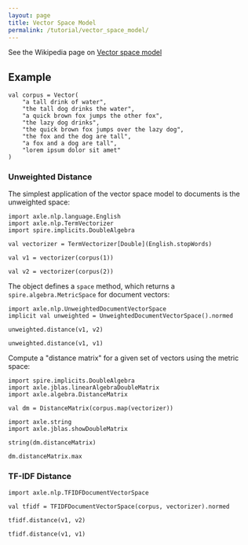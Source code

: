 ```yaml
---
layout: page
title: Vector Space Model
permalink: /tutorial/vector_space_model/
---
```


See the Wikipedia page on [Vector space model](https://en.wikipedia.org/wiki/Vector_space_model)

## Example

```tut:book
val corpus = Vector(
    "a tall drink of water",
    "the tall dog drinks the water",
    "a quick brown fox jumps the other fox",
    "the lazy dog drinks",
    "the quick brown fox jumps over the lazy dog",
    "the fox and the dog are tall",
    "a fox and a dog are tall",
    "lorem ipsum dolor sit amet"
)
```

### Unweighted Distance

The simplest application of the vector space model to documents is the unweighted space:

```tut:book
import axle.nlp.language.English
import axle.nlp.TermVectorizer
import spire.implicits.DoubleAlgebra

val vectorizer = TermVectorizer[Double](English.stopWords)

val v1 = vectorizer(corpus(1))

val v2 = vectorizer(corpus(2))
```

The object defines a `space` method, which returns a `spire.algebra.MetricSpace` for document vectors:

```tut:book
import axle.nlp.UnweightedDocumentVectorSpace
implicit val unweighted = UnweightedDocumentVectorSpace().normed

unweighted.distance(v1, v2)

unweighted.distance(v1, v1)
```

Compute a "distance matrix" for a given set of vectors using the metric space:

```tut:book
import spire.implicits.DoubleAlgebra
import axle.jblas.linearAlgebraDoubleMatrix
import axle.algebra.DistanceMatrix

val dm = DistanceMatrix(corpus.map(vectorizer))

import axle.string
import axle.jblas.showDoubleMatrix

string(dm.distanceMatrix)

dm.distanceMatrix.max
```

### TF-IDF Distance

```tut:book
import axle.nlp.TFIDFDocumentVectorSpace

val tfidf = TFIDFDocumentVectorSpace(corpus, vectorizer).normed

tfidf.distance(v1, v2)

tfidf.distance(v1, v1)
```
